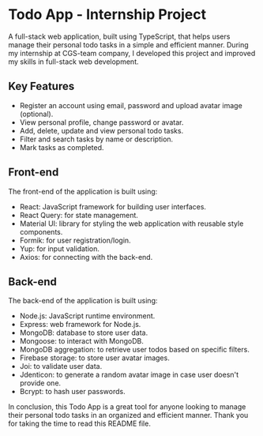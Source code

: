 # Todo App - Internship Project

A full-stack web application, built using TypeScript, that helps users manage their personal todo tasks in a simple and efficient manner. During my internship at CGS-team company, I developed this project and improved my skills in full-stack web development.

## Key Features
- Register an account using email, password and upload avatar image (optional).
- View personal profile, change password or avatar.
- Add, delete, update and view personal todo tasks.
- Filter and search tasks by name or description.
- Mark tasks as completed.

## Front-end
The front-end of the application is built using:
- React: JavaScript framework for building user interfaces.
- React Query: for state management.
- Material UI: library for styling the web application with reusable style components.
- Formik: for user registration/login.
- Yup: for input validation.
- Axios: for connecting with the back-end.

## Back-end
The back-end of the application is built using:
- Node.js: JavaScript runtime environment.
- Express: web framework for Node.js.
- MongoDB: database to store user data.
- Mongoose: to interact with MongoDB.
- MongoDB aggregation: to retrieve user todos based on specific filters.
- Firebase storage: to store user avatar images.
- Joi: to validate user data.
- Jdenticon: to generate a random avatar image in case user doesn't provide one.
- Bcrypt: to hash user passwords.

In conclusion, this Todo App is a great tool for anyone looking to manage their personal todo tasks in an organized and efficient manner. Thank you for taking the time to read this README file.
